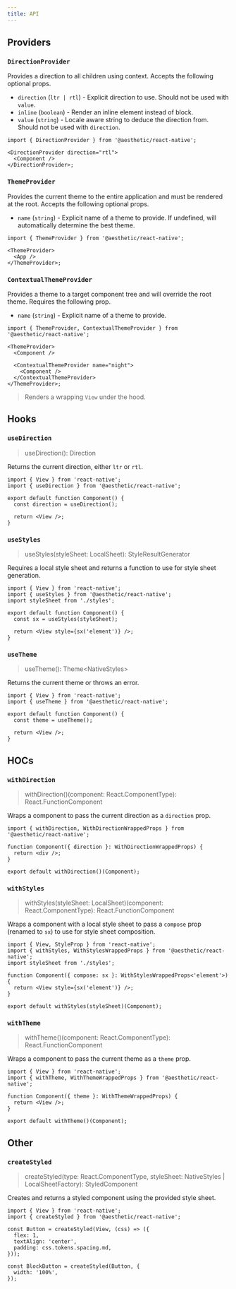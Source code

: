 ```yaml
---
title: API
---
```


## Providers

### `DirectionProvider`

Provides a direction to all children using context. Accepts the following optional props.

- `direction` (`ltr | rtl`) - Explicit direction to use. Should not be used with `value`.
- `inline` (`boolean`) - Render an inline element instead of block.
- `value` (`string`) - Locale aware string to deduce the direction from. Should not be used with
  `direction`.

```tsx
import { DirectionProvider } from '@aesthetic/react-native';

<DirectionProvider direction="rtl">
  <Component />
</DirectionProvider>;
```

### `ThemeProvider`

Provides the current theme to the entire application and must be rendered at the root. Accepts the
following optional props.

- `name` (`string`) - Explicit name of a theme to provide. If undefined, will automatically
  determine the best theme.

```tsx
import { ThemeProvider } from '@aesthetic/react-native';

<ThemeProvider>
  <App />
</ThemeProvider>;
```

### `ContextualThemeProvider`

Provides a theme to a target component tree and will override the root theme. Requires the following
prop.

- `name` (`string`) - Explicit name of a theme to provide.

```tsx
import { ThemeProvider, ContextualThemeProvider } from '@aesthetic/react-native';

<ThemeProvider>
  <Component />

  <ContextualThemeProvider name="night">
    <Component />
  </ContextualThemeProvider>
</ThemeProvider>;
```

> Renders a wrapping `View` under the hood.

## Hooks

### `useDirection`

> useDirection(): Direction

Returns the current direction, either `ltr` or `rtl`.

```tsx
import { View } from 'react-native';
import { useDirection } from '@aesthetic/react-native';

export default function Component() {
  const direction = useDirection();

  return <View />;
}
```

### `useStyles`

> useStyles(styleSheet: LocalSheet): StyleResultGenerator

Requires a local style sheet and returns a function to use for style sheet generation.

```tsx
import { View } from 'react-native';
import { useStyles } from '@aesthetic/react-native';
import styleSheet from './styles';

export default function Component() {
  const sx = useStyles(styleSheet);

  return <View style={sx('element')} />;
}
```

### `useTheme`

> useTheme(): Theme<NativeStyles\>

Returns the current theme or throws an error.

```tsx
import { View } from 'react-native';
import { useTheme } from '@aesthetic/react-native';

export default function Component() {
  const theme = useTheme();

  return <View />;
}
```

## HOCs

### `withDirection`

> withDirection()(component: React.ComponentType): React.FunctionComponent

Wraps a component to pass the current direction as a `direction` prop.

```tsx
import { withDirection, WithDirectionWrappedProps } from '@aesthetic/react-native';

function Component({ direction }: WithDirectionWrappedProps) {
  return <div />;
}

export default withDirection()(Component);
```

### `withStyles`

> withStyles(styleSheet: LocalSheet)(component: React.ComponentType): React.FunctionComponent

Wraps a component with a local style sheet to pass a `compose` prop (renamed to `sx`) to use for
style sheet composition.

```tsx
import { View, StyleProp } from 'react-native';
import { withStyles, WithStylesWrappedProps } from '@aesthetic/react-native';
import styleSheet from './styles';

function Component({ compose: sx }: WithStylesWrappedProps<'element'>) {
  return <View style={sx('element')} />;
}

export default withStyles(styleSheet)(Component);
```

### `withTheme`

> withTheme()(component: React.ComponentType): React.FunctionComponent

Wraps a component to pass the current theme as a `theme` prop.

```tsx
import { View } from 'react-native';
import { withTheme, WithThemeWrappedProps } from '@aesthetic/react-native';

function Component({ theme }: WithThemeWrappedProps) {
  return <View />;
}

export default withTheme()(Component);
```

## Other

### `createStyled`

> createStyled(type: React.ComponentType, styleSheet: NativeStyles | LocalSheetFactory):
> StyledComponent

Creates and returns a styled component using the provided style sheet.

```tsx
import { View } from 'react-native';
import { createStyled } from '@aesthetic/react-native';

const Button = createStyled(View, (css) => ({
  flex: 1,
  textAlign: 'center',
  padding: css.tokens.spacing.md,
}));

const BlockButton = createStyled(Button, {
  width: '100%',
});
```
